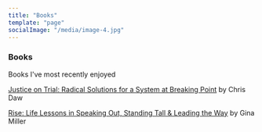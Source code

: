 ```yaml
---
title: "Books"
template: "page"
socialImage: "/media/image-4.jpg"
---
```


### Books

Books I've most recently enjoyed

[Justice on Trial: Radical Solutions for a System at Breaking Point](https://www.goodreads.com/book/show/54641484-justice-on-trial) by Chris Daw

[Rise: Life Lessons in Speaking Out, Standing Tall & Leading the Way](https://www.goodreads.com/book/show/39702367-rise) by Gina Miller
